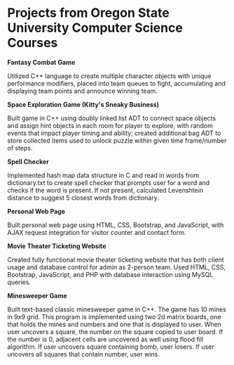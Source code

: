 # Projects from Oregon State University Computer Science Courses

**Fantasy Combat Game**

Utilized C++ language to create multiple character objects with unique performance modifiers, placed into team queues to fight, accumulating and displaying team points and announce winning team.

**Space Exploration Game (Kitty's Sneaky Business)**

Built game in C++ using doubly linked list ADT to connect space objects and assign hint objects in each room for player to explore, with random events that impact player timing and ability; created additional bag ADT to store collected items used to unlock puzzle within given time frame/number of steps. 

**Spell Checker**

Implemented hash map data structure in C and read in words from dictionary.txt to create spell checker that prompts user for a word and checks if the word is present. If not present, calculated Levenshtein distance to suggest 5 closest words from dictionary.

**Personal Web Page**

Built personal web page using HTML, CSS, Bootstrap, and JavaScript, with AJAX request integration for visitor counter and contact form. 

**Movie Theater Ticketing Website**

Created fully functional movie theater ticketing website that has both client usage and database control for admin as 2-person team. Used HTML, CSS, Bootstrap, JavaScript, and PHP with database interaction using MySQL queries.

**Minesweeper Game**

Built text-based classic minesweeper game in C++. The game has 10 mines in 9x9 grid. This program is implemented using two 2d matrix boards, one that holds the mines and numbers and one that is displayed to user. When user uncovers a square, the number on the square copied to user board. If the number is 0, adjacent cells are uncovered as well using flood fill algorithm. If user uncovers square containing bomb, user losers. If user uncovers all squares that contain number, user wins.
